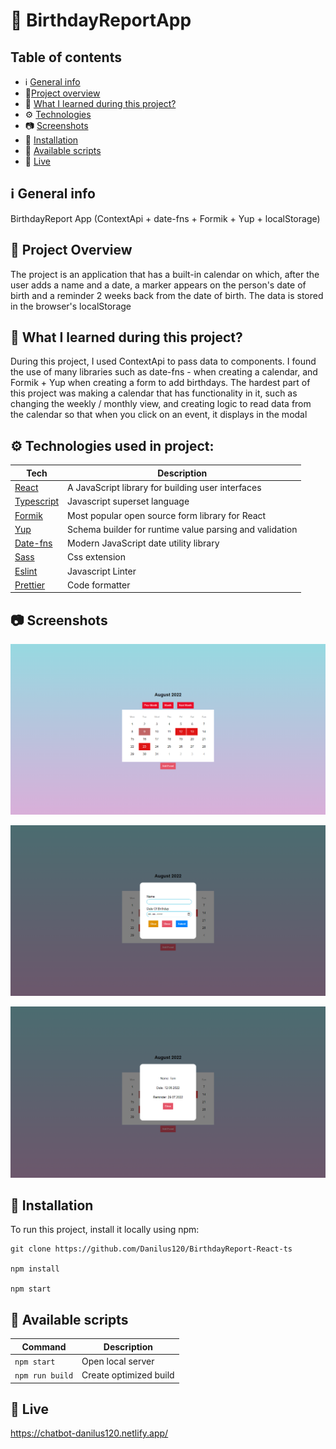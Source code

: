 # 📆 BirthdayReportApp

## Table of contents

- ℹ️ [General info](#ℹ️-general-info)
- 🎉[Project overview](#-project-overview)
- 📖 [What I learned during this project?](#-what-i-learned-during-this-project)
- ⚙️ [Technologies](#️-technologies-used-in-project)
- 📷 [Screenshots](#-screenshots)
- 💾 [Installation](#-installation)
- 📜 [Available scripts](#-available-scripts)
- 🔴 [Live](#-live)

## ℹ️ General info

BirthdayReport App (ContextApi + date-fns + Formik + Yup + localStorage)

## 🎉 Project Overview

The project is an application that has a built-in calendar on which, after the user adds a name and a date, a marker appears on the person's date of birth and a reminder 2 weeks back from the date of birth. The data is stored in the browser's localStorage

## 📖 What I learned during this project?

During this project, I used ContextApi to pass data to components. I found the use of many libraries such as date-fns - when creating a calendar, and Formik + Yup when creating a form to add birthdays. The hardest part of this project was making a calendar that has functionality in it, such as changing the weekly / monthly view, and creating logic to read data from the calendar so that when you click on an event, it displays in the modal

## ⚙️ Technologies used in project:

| Tech                                          | Description                                             |
| --------------------------------------------- | ------------------------------------------------------- |
| [React](https://reactjs.org/)                 | A JavaScript library for building user interfaces       |
| [Typescript](https://www.typescriptlang.org/) | Javascript superset language                            |
| [Formik](https://formik.org)                  | Most popular open source form library for React         |
| [Yup](https://github.com/jquense/yup)         | Schema builder for runtime value parsing and validation |
| [Date-fns](https://date-fns.org/)             | Modern JavaScript date utility library                  |
| [Sass](https://sass-lang.com/)                | Css extension                                           |
| [Eslint](https://eslint.org/)                 | Javascript Linter                                       |
| [Prettier](https://prettier.io/)              | Code formatter                                          |

## 📷 Screenshots

<p align="center">
    <img src="screenshots/1.png" alt="Screen Shot">
</p>

<p align="center">
    <img src="screenshots/2.png" alt="Screen Shot">
</p>

<p align="center">
    <img src="screenshots/3.png" alt="Screen Shot">
</p>

## 💾 Installation

To run this project, install it locally using npm:

```
git clone https://github.com/Danilus120/BirthdayReport-React-ts

npm install

npm start
```

## 📜 Available scripts

| Command         | Description            |
| --------------- | ---------------------- |
| `npm start`     | Open local server      |
| `npm run build` | Create optimized build |

## 🔴 Live

https://chatbot-danilus120.netlify.app/
